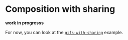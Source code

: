 # Composition with sharing
**work in progresss**

For now, you can look at the [`gifs-with-sharing`](https://github.com/clarus/redux-ship/tree/master/examples/gifs-with-sharing) example.
